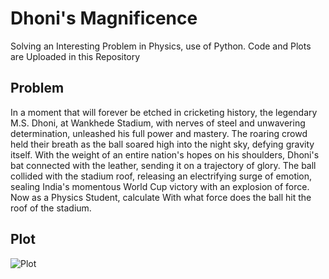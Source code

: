 # Dhoni's Magnificence #

Solving an Interesting Problem in Physics, use of Python. Code and Plots are Uploaded in this Repository

## Problem ##

In a moment that will forever be etched in cricketing history, the legendary M.S. Dhoni, at Wankhede Stadium, with nerves of steel and unwavering determination, unleashed his full power and mastery. The roaring crowd held their breath as the ball soared high into the night sky, defying gravity itself. With the weight of an entire nation's hopes on his shoulders, Dhoni's bat connected with the leather, sending it on a trajectory of glory. The ball collided with the stadium roof, releasing an electrifying surge of emotion, sealing India's momentous World Cup victory with an explosion of force.
Now as a Physics Student, calculate With what force does the ball hit the roof of the stadium.



## Plot ##

![Plot](https://github.com/Riddhiman2005/Dhoni-s-Magnificence/assets/130882317/053df65c-b7b4-479d-9f32-b791a2fff1a7)
